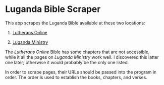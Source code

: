 Luganda Bible Scraper
=====================
This app scrapes the Luganda Bible available at these two locations:
1.  [Lutherans Online](http://www.lutheransonline.com/servlet/lo_ProcServ/dbpage=cge&gid=01211001361002498027487858&pg=00027000001073059075147237)

2.  [Luganda Ministry](http://www.lugandaministry.org/Bible.html)

The *Lutherans Online* Bible has some chapters that are not accessible, while it all the pages on *Luganda Ministry* work well. I discovered this latter one later; otherwise it would probably be the only one listed.

In order to scrape pages, their URLs should be passed into the program in order. The order is used to establish the books, chapters, and verses.
